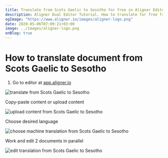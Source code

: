 ```yaml
---
title: Translate from Scots Gaelic to Sesotho for free in Aligner Editor
description: Aligner Dual Editor Tutorial. How to translate for free from Scots Gaelic to Sesotho. Aligner is multilingual document management platform. 
ogImage: "https://www.aligner.io/images/aligner-logo.png"
date: 2020-05-06T07:09:21+03:00
image: ../images/aligner-logo.png
onBlog: true
---
```


# How to translate document from Scots Gaelic to Sesotho

1. Go to editor at [app.aligner.io](https://app.aligner.io "Aligner App web page")

![translate from Scots Gaelic to Sesotho](../aligner-blank-editor.png "translate from Scots Gaelic to Sesotho")

Copy-paste content or upload content

![upload content from Scots Gaelic to Sesotho](../aligner-uploaded-document.png "upload content from Scots Gaelic to Sesotho")

Choose desired language

![choose machine translation from Scots Gaelic to Sesotho](../aligner-language-dropdown.png "choose machine translation from Scots Gaelic to Sesotho")

Work and edit 2 documents in parallel

![edit translation from Scots Gaelic to Sesotho](../aligner-double-sitded-editor.png "edit translation from Scots Gaelic to Sesotho")


